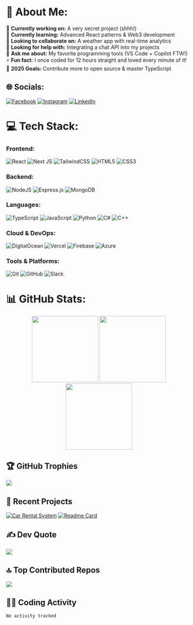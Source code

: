 # 💫 About Me:
🔭 **Currently working on:** A very secret project (shhh!)  
🌱 **Currently learning:** Advanced React patterns & Web3 development  
👯 **Looking to collaborate on:** A weather app with real-time analytics  
🤝 **Looking for help with:** Integrating a chat API into my projects  
💬 **Ask me about:** My favorite programming tools (VS Code + Copilot FTW!)  
⚡ **Fun fact:** I once coded for 12 hours straight and loved every minute of it!  
🎯 **2025 Goals:** Contribute more to open source & master TypeScript  

## 🌐 Socials:
[![Facebook](https://img.shields.io/badge/Facebook-%231877F2.svg?logo=Facebook&logoColor=white)](https://www.facebook.com/gondal063/)
[![Instagram](https://img.shields.io/badge/Instagram-%23E4405F.svg?logo=Instagram&logoColor=white)](https://www.instagram.com/gondal063/)
[![LinkedIn](https://img.shields.io/badge/LinkedIn-%230077B5.svg?logo=linkedin&logoColor=white)](https://www.linkedin.com/in/ahmed-nawaz-gondal-64b79b262/)

# 💻 Tech Stack:
### Frontend:
![React](https://img.shields.io/badge/react-%2320232a.svg?style=for-the-badge&logo=react&logoColor=%2361DAFB)
![Next JS](https://img.shields.io/badge/Next-black?style=for-the-badge&logo=next.js&logoColor=white)
![TailwindCSS](https://img.shields.io/badge/tailwindcss-%2338B2AC.svg?style=for-the-badge&logo=tailwind-css&logoColor=white)
![HTML5](https://img.shields.io/badge/html5-%23E34F26.svg?style=for-the-badge&logo=html5&logoColor=white)
![CSS3](https://img.shields.io/badge/css3-%231572B6.svg?style=for-the-badge&logo=css3&logoColor=white)

### Backend:
![NodeJS](https://img.shields.io/badge/node.js-6DA55F?style=for-the-badge&logo=node.js&logoColor=white)
![Express.js](https://img.shields.io/badge/express.js-%23404d59.svg?style=for-the-badge&logo=express&logoColor=%2361DAFB)
![MongoDB](https://img.shields.io/badge/MongoDB-%234ea94b.svg?style=for-the-badge&logo=mongodb&logoColor=white)

### Languages:
![TypeScript](https://img.shields.io/badge/typescript-%23007ACC.svg?style=for-the-badge&logo=typescript&logoColor=white)
![JavaScript](https://img.shields.io/badge/javascript-%23323330.svg?style=for-the-badge&logo=javascript&logoColor=%23F7DF1E)
![Python](https://img.shields.io/badge/python-3670A0?style=for-the-badge&logo=python&logoColor=ffdd54)
![C#](https://img.shields.io/badge/c%23-%23239120.svg?style=for-the-badge&logo=csharp&logoColor=white)
![C++](https://img.shields.io/badge/c++-%2300599C.svg?style=for-the-badge&logo=c%2B%2B&logoColor=white)

### Cloud & DevOps:
![DigitalOcean](https://img.shields.io/badge/DigitalOcean-%230167ff.svg?style=for-the-badge&logo=digitalOcean&logoColor=white)
![Vercel](https://img.shields.io/badge/vercel-%23000000.svg?style=for-the-badge&logo=vercel&logoColor=white)
![Firebase](https://img.shields.io/badge/firebase-%23039BE5.svg?style=for-the-badge&logo=firebase)
![Azure](https://img.shields.io/badge/azure-%230072C6.svg?style=for-the-badge&logo=microsoftazure&logoColor=white)

### Tools & Platforms:
![Git](https://img.shields.io/badge/git-%23F05033.svg?style=for-the-badge&logo=git&logoColor=white)
![GitHub](https://img.shields.io/badge/github-%23121011.svg?style=for-the-badge&logo=github&logoColor=white)
![Slack](https://img.shields.io/badge/Slack-4A154B?style=for-the-badge&logo=slack&logoColor=white)

# 📊 GitHub Stats:
<div align="center">
  <img height="180em" src="https://github-readme-stats.vercel.app/api?username=nawaz0721&theme=dark&hide_border=false&include_all_commits=true&count_private=true&show_icons=true"/>
  <img height="180em" src="https://github-readme-streak-stats.herokuapp.com/?user=nawaz0721&theme=dark&hide_border=false"/>
  <img height="180em" src="https://github-readme-stats.vercel.app/api/top-langs/?username=nawaz0721&theme=dark&hide_border=false&include_all_commits=true&count_private=true&layout=compact"/>
</div>

## 🏆 GitHub Trophies
![](https://github-profile-trophy.vercel.app/?username=nawaz0721&theme=radical&no-frame=false&no-bg=false&margin-w=4&row=2&column=4)

## 🎯 Recent Projects
[![Car Rental System](https://github-readme-stats.vercel.app/api/pin/?username=nawaz0721&repo=Car-Rental&theme=dark)](https://github.com/nawaz0721/Car-Rental)
[![Readme Card](https://github-readme-stats.vercel.app/api/pin/?username=nawaz0721&repo=your-repo-name&theme=dark)](https://github.com/nawaz0721/Car-Rental-Backend)

## ✍️ Dev Quote
![](https://quotes-github-readme.vercel.app/api?type=horizontal&theme=radical)

## 🔝 Top Contributed Repos
![](https://github-contributor-stats.vercel.app/api?username=nawaz0721&limit=5&theme=dark&combine_all_yearly_contributions=true)

## 👨‍💻 Coding Activity
<!--START_SECTION:waka-->
```text
No activity tracked
